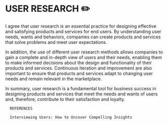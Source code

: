# USER RESEARCH ✏️

I agree that user research is an essential practice for designing effective and satisfying products and services for end users. By understanding user needs, wants and behaviors, companies can create products and services that solve problems and meet user expectations.

In addition, the use of different user research methods allows companies to gain a complete and in-depth view of users and their needs, enabling them to make informed decisions about the design and functionality of their products and services. Continuous iteration and improvement are also important to ensure that products and services adapt to changing user needs and remain relevant in the marketplace.

In summary, user research is a fundamental tool for business success in designing products and services that meet the needs and wants of users and, therefore, contribute to their satisfaction and loyalty.


      REFERENCES
      
      Interviewing Users: How to Uncover Compelling Insights
      
      
